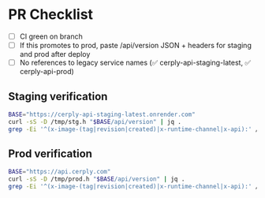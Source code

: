 # PR Checklist

- [ ] CI green on branch
- [ ] If this promotes to prod, paste /api/version JSON + headers for staging and prod after deploy
- [ ] No references to legacy service names (✅ cerply-api-staging-latest, ✅ cerply-api-prod)

## Staging verification

```bash
BASE="https://cerply-api-staging-latest.onrender.com"
curl -sS -D /tmp/stg.h "$BASE/api/version" | jq .
grep -Ei '^(x-image-(tag|revision|created)|x-runtime-channel|x-api):' /tmp/stg.h || true
```

## Prod verification

```bash
BASE="https://api.cerply.com"
curl -sS -D /tmp/prod.h "$BASE/api/version" | jq .
grep -Ei '^(x-image-(tag|revision|created)|x-runtime-channel|x-api):' /tmp/prod.h || true
```
